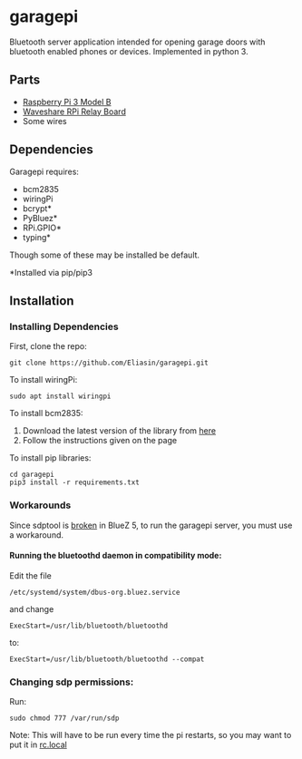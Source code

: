 # garagepi

Bluetooth server application intended for opening garage doors with bluetooth enabled phones or devices. Implemented in python 3.

## Parts
* [Raspberry Pi 3 Model B](https://www.raspberrypi.org/products/raspberry-pi-3-model-b/)
* [Waveshare RPi Relay Board](https://www.waveshare.com/rpi-relay-board.htm)
* Some wires

## Dependencies
Garagepi requires:
* bcm2835
* wiringPi
* bcrypt*
* PyBluez*
* RPi.GPIO*
* typing*

Though some of these may be installed be default.

\*Installed via pip/pip3

## Installation

### Installing Dependencies
First, clone the repo:
```
git clone https://github.com/Eliasin/garagepi.git
```

To install wiringPi:
```
sudo apt install wiringpi
```

To install bcm2835:
1. Download the latest version of the library from [here](http://www.airspayce.com/mikem/bcm2835/)
2. Follow the instructions given on the page

To install pip libraries:
```
cd garagepi
pip3 install -r requirements.txt
```

### Workarounds
Since sdptool is [broken](https://raspberrypi.stackexchange.com/questions/41776/failed-to-connect-to-sdp-server-on-ffffff000000-no-such-file-or-directory) in BlueZ 5, to run the garagepi server, you must use a workaround.

#### Running the bluetoothd daemon in compatibility mode:
Edit the file
```
/etc/systemd/system/dbus-org.bluez.service
```
and change

`ExecStart=/usr/lib/bluetooth/bluetoothd`

to:

`ExecStart=/usr/lib/bluetooth/bluetoothd --compat`

### Changing sdp permissions:
Run:

`sudo chmod 777 /var/run/sdp`

Note: This will have to be run every time the pi restarts, so you may want to put it in [rc.local](https://www.raspberrypi.org/documentation/linux/usage/rc-local.md)
